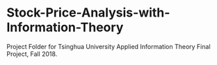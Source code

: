 # Stock-Price-Analysis-with-Information-Theory
Project Folder for Tsinghua University Applied Information Theory Final Project, Fall 2018.
